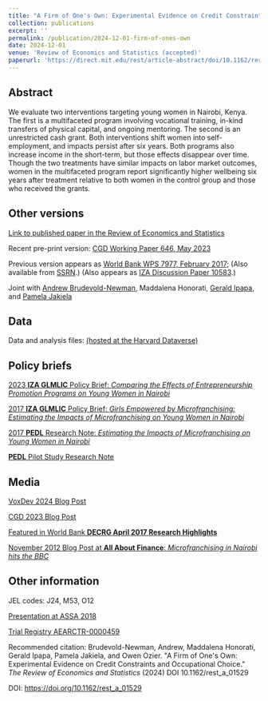 ```yaml
---
title: "A Firm of One's Own: Experimental Evidence on Credit Constraints and Occupational Choice"
collection: publications
excerpt: ''
permalink: /publication/2024-12-01-firm-of-ones-own
date: 2024-12-01
venue: 'Review of Economics and Statistics (accepted)'
paperurl: 'https://direct.mit.edu/rest/article-abstract/doi/10.1162/rest_a_01529/125020/A-Firm-of-One-s-Own-Experimental-Evidence-on'
---
```



## Abstract
We evaluate two interventions targeting young women in Nairobi, Kenya. The first is a
multifaceted program involving vocational training, in-kind transfers of physical capital,
and ongoing mentoring. The second is an unrestricted cash grant. Both interventions
shift women into self-employment, and impacts persist after six years. Both programs also
increase income in the short-term, but those effects disappear over time. Though the two
treatments have similar impacts on labor market outcomes, women in the multifaceted
program report significantly higher wellbeing six years after treatment relative to both
women in the control group and those who received the grants.

## Other versions

[Link to published paper in the Review of Economics and Statistics](https://direct.mit.edu/rest/article-abstract/doi/10.1162/rest_a_01529/125020/A-Firm-of-One-s-Own-Experimental-Evidence-on)

<!--- excerpt: 'This paper reports on a two-tiered experiment designed to separately identify the selection and effort margins of pay-for-performance (P4P).' --->
<!--- citation: 'Leaver, Clare, Owen Ozier, Pieter Serneels, and Andrew Zeitlin. Recruitment, effort, and retention effects of performance contracts for civil servants: Experimental evidence from Rwandan primary schools. Mimeo. Washington: World Bank, 2020.' --->

Recent pre-print version: [CGD Working Paper 646, May 2023](https://www.cgdev.org/sites/default/files/firm-ones-own-experimental-evidence-credit-constraints-and-occupational-choice.pdf)

Previous version appears as [World Bank WPS 7977, February 2017](https://documents.worldbank.org/en/publication/documents-reports/documentdetail/428361487270218330/a-firm-of-ones-own-experimental-evidence-on-credit-constraints-and-occupational-choice); 
(Also available from [SSRN](https://papers.ssrn.com/sol3/papers.cfm?abstract_id=2923530).)
(Also appears as [IZA Discussion Paper 10583](http://ftp.iza.org/dp10583.pdf).)

Joint with [Andrew Brudevold-Newman](https://econ.andrewbrudevold.com/), Maddalena Honorati, [Gerald Ipapa](https://sites.google.com/view/geraldipapa/home), and [Pamela Jakiela](https://pamjakiela.com)

<!--- [Pre-print 2021 manuscript (pdf)](http://owenozier.github.io/files/papers/LeaverOzierSerneelsZeitlin-RecruitmentEffortRetentionRwanda-2021-01.pdf) --->

<!--- [Pre-print 2021 manuscript, arXiv 2102.00444](https://arxiv.org/abs/2102.00444) --->

<!--- [Pre-print 2021 manuscript, Williams Economics Working Paper Series](https://doi.org/10.36934/wecon:2021-04) --->

<!--- Earlier version appears as [World Bank WPS 9395, September 2020](https://documents.worldbank.org/en/publication/documents-reports/documentdetail/440111599837928395/recruitment-effort-and-retention-effects-of-performance-contracts-for-civil-servants-experimental-evidence-from-rwandan-primary-schools), also available as [IZA discussion paper 13696](http://ftp.iza.org/dp13696.pdf) and from [SSRN](https://papers.ssrn.com/sol3/papers.cfm?abstract_id=3695397) --->


## Data

Data and analysis files: [(hosted at the Harvard Dataverse)](https://doi.org/10.7910/DVN/0AILQP)

<!--- DIRECT URL: https://www.openicpsr.org/openicpsr/project/121941/version/V1/view --->
<!---/ [(hosted at github)](http://owenozier.github.io/files/data/FILENAMEHERE.zip) --->



## Policy briefs

[2023 <b>IZA GLMLIC</b> Policy Brief: <i>Comparing the Effects of Entrepreneurship Promotion Programs on Young Women in Nairobi</i>](https://g2lm-lic.iza.org/wp-content/uploads/2023/01/GLMLIC-Policy-Brief_057.pdf)

[2017 <b>IZA GLMLIC</b> Policy Brief: <i>Girls Empowered by Microfranchising: Estimating the Impacts of Microfranchising on Young Women in Nairobi</i>](https://g2lm-lic.iza.org/wp-content/uploads/2017/05/GLMLIC-Policy-Brief_012.pdf)

[2017 <b>PEDL</b> Research Note: <i>Estimating the Impacts of Microfranchising on Young Women in Nairobi</i>](http://pedl.cepr.org/sites/default/files/Research%20Note%20-%20The%20Impacts%20of%20Microfranchising%20on%20Young%20Women%20in%20Nairobi_0.pdf)

[<b>PEDL</b> Pilot Study Research Note](https://pedl.cepr.org/sites/default/files/Research%20Note%20-%20The%20Impacts%20of%20Microfranchising%20on%20Young%20Women%20in%20Nairobi.pdf)

## Media

[VoxDev 2024 Blog Post](https://voxdev.org/topic/firms/comparing-approaches-breaking-poverty-trap-promoting-entrepreneurship)

[CGD 2023 Blog Post](https://www.cgdev.org/blog/beyond-cash-enduring-impacts-youth-entrepreneurship-program-kenyan-women)

[Featured in World Bank <b>DECRG April 2017 Research Highlights</b>](http://documents1.worldbank.org/curated/en/368631524516670642/World-Bank-Group-Research-Newsletter-April-2017.pdf)

[November 2012 Blog Post at <b>All About Finance</b>: <i>Microfranchising in Nairobi hits the BBC</i>](https://blogs.worldbank.org/allaboutfinance/microfranchising-in-nairobi-hits-the-bbc)

## Other information

JEL codes:  J24, M53, O12

[Presentation at ASSA 2018](https://www.aeaweb.org/conference/2018/preliminary/1571?q=eNqrVipOLS7OzM8LqSxIVbKqhnGVrJQMlWp1lBKLi_OTgRwlHaWS1KJcXCCrMr-0JAPITUmshIpn5qZCWGWZqeUgM4oKCoACpgZKtbVcMOT7HZE,)

[Trial Registry AEARCTR-0000459](https://www.socialscienceregistry.org/trials/459)


Recommended citation: Brudevold-Newman, Andrew,  Maddalena Honorati, Gerald Ipapa, Pamela Jakiela, and Owen Ozier. &quot;A Firm of One's Own: Experimental Evidence on Credit Constraints and Occupational Choice.&quot; <i>The Review of Economics and Statistics</i> (2024) DOI 10.1162/rest_a_01529 
<!--- 111, no. 7 (2021): 2213-46. --->


DOI: https://doi.org/10.1162/rest_a_01529 

<br/>

